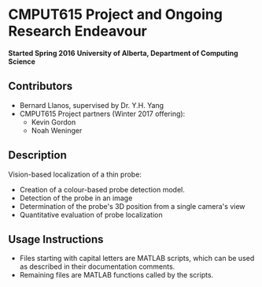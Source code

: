 # CMPUT615 Project and Ongoing Research Endeavour
**Started Spring 2016**
**University of Alberta, Department of Computing Science**

## Contributors
- Bernard Llanos, supervised by Dr. Y.H. Yang
- CMPUT615 Project partners (Winter 2017 offering):
  - Kevin Gordon
  - Noah Weninger

## Description

Vision-based localization of a thin probe:
- Creation of a colour-based probe detection model.
- Detection of the probe in an image
- Determination of the probe's 3D position from a single camera's view
- Quantitative evaluation of probe localization

## Usage Instructions
- Files starting with capital letters are MATLAB scripts, which can be used
  as described in their documentation comments.
- Remaining files are MATLAB functions called by the scripts.